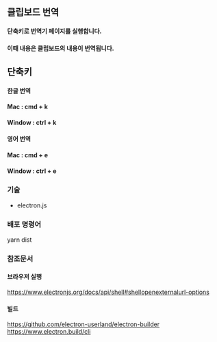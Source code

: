 ## 클립보드 번역

#### 단축키로 번역기 페이지를 실행합니다.
#### 이때 내용은 클립보드의 내용이 번역됩니다.
#### 

## 단축키

#### 한글 번역
#### Mac : cmd + k
#### Window : ctrl + k
#### 영어 번역
#### Mac : cmd + e
#### Window : ctrl + e

### 기술
- electron.js
### 배포 명령어
yarn dist

### 참조문서
#### 브라우저 실행
https://www.electronjs.org/docs/api/shell#shellopenexternalurl-options
#### 빌드
https://github.com/electron-userland/electron-builder
https://www.electron.build/cli
